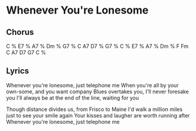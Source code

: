 # Whenever You're Lonesome

## Chorus

C % E7 % A7 % Dm %
G7 % C A7 D7 % G7 %
C % E7 % A7 % Dm %
F Fm C A7 D7 G7 C %

## Lyrics

Whenever you're lonesome, just telephone me
When you're all by your own-some, and you want company
Blues overtakes you, I'll never foresake you
I'll always be at the end of the line, waiting for you

Though distance divides us, from Frisco to Maine
I'd walk a million miles just to see your smile again
Your kisses and laugher are worth running after
Whenever you're lonesome, just telephone me